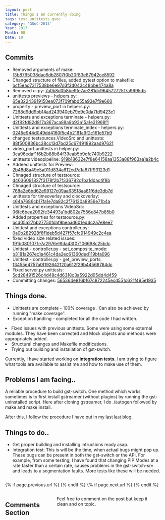 ```yaml
---
layout: post
title: Things I am currently doing
tags: test unittests gsoc
category: 'GSoC-2013'
Year: 2013
Month: 08
Date: 10
---
```


<h2>Commits</h2>
<p>
<ul>
<li>Removed arguments of make: <a href="https://github.com/hyades/gst-switch/commit/f3b8765038dac6db2807f0b20f83e87942ce8592">f3b8765038dac6db2807f0b20f83e87942ce8592</a></li>
<li>Changed structure of files, added pytest option to makefile: <a href="https://github.com/hyades/gst-switch/commit/bcf5ead7317538be6e97d3f3d043c48bbe474a8a">bcf5ead7317538be6e97d3f3d043c48bbe474a8a</a></li>
<li>Removed ui.py: <a href="https://github.com/hyades/gst-switch/commit/7a0b8d0b8be9fe7ae281dc964572725f7a9695d5">7a0b8d0b8be9fe7ae281dc964572725f7a9695d5</a></li>
<li>unittests previews - helpers.py: <a href="https://github.com/hyades/gst-switch/commit/65e32243919150ea073f709fabd55a93e7f9e660">65e32243919150ea073f709fabd55a93e7f9e660</a></li>
<li>property - preview_port in helpers.py: <a href="https://github.com/hyades/gst-switch/commit/7268d9dd9bb14ad243940eb79e9c0da7fd9423c1">7268d9dd9bb14ad243940eb79e9c0da7fd9423c1</a></li>
<li>Unittests and exceptions terminate - helpers.py: <a href="https://github.com/hyades/gst-switch/commit/d2f82fd82d817a367aca88a9b93a15a1e31968f1">d2f82fd82d817a367aca88a9b93a15a1e31968f1</a></li>
<li>Unittests and exceptions terminate_index - helpers.py: <a href="https://github.com/hyades/gst-switch/commit/0245e944d049dd4160f5c4b2181a9f2c161e57b9">0245e944d049dd4160f5c4b2181a9f2c161e57b9</a></li>
<li>changed testsources.VideoSrc and unittests: <a href="https://github.com/hyades/gst-switch/commit/88f500836bc38cc13d7bd25d67491892aad97621">88f500836bc38cc13d7bd25d67491892aad97621</a></li>
<li>video_port unittests in helper.py: <a href="https://github.com/hyades/gst-switch/commit/3ca96edaf1f6b2b88b84f39eab5b9dfc740b9222">3ca96edaf1f6b2b88b84f39eab5b9dfc740b9222</a></li>
<li>unittests videopipeline: <a href="https://github.com/hyades/gst-switch/commit/919b18632e7f8e64158aa1353a88f963aa1a2b4c">919b18632e7f8e64158aa1353a88f963aa1a2b4c</a></li>
<li>Addeed unittests for Preview: <a href="https://github.com/hyades/gst-switch/commit/2b48d8a49e5a011d834a612cd7a1a67ff93123d1">2b48d8a49e5a011d834a612cd7a1a67ff93123d1</a></li>
<li>Chnaged structure of testsource: <a href="https://github.com/hyades/gst-switch/commit/d4636091827f3178f2b7f336792d1ba1ddac4f8b">d4636091827f3178f2b7f336792d1ba1ddac4f8b</a></li>
<li>Chnaged structure of testsource: <a href="https://github.com/hyades/gst-switch/commit/768a2e6bd62e99127c09aa63518aa81f6de3db7d">768a2e6bd62e99127c09aa63518aa81f6de3db7d</a></li>
<li>unittests for timeoverlay and clockoverlay: <a href="https://github.com/hyades/gst-switch/commit/c64a7686cb17fa1e7da82c2f76130a8959e71b4a">c64a7686cb17fa1e7da82c2f76130a8959e71b4a</a></li>
<li>Unittests and exceptions VideoSrc: <a href="https://github.com/hyades/gst-switch/commit/06fc6bea2092fe34493a1bd802a7556e847b85b0">06fc6bea2092fe34493a1bd802a7556e847b85b0</a></li>
<li>Added properties for testsource.py: <a href="https://github.com/hyades/gst-switch/commit/bcd05a27bb27750fdaf9beaad601ed4c2a7e8ee7">bcd05a27bb27750fdaf9beaad601ed4c2a7e8ee7</a></li>
<li>Unittest and exceptions controller.py: <a href="https://github.com/hyades/gst-switch/commit/0a0b282928f6f1deb5d427f57cfc914949c2c4ea">0a0b282928f6f1deb5d427f57cfc914949c2c4ea</a></li>
<li>fixed video size related issues: <a href="https://github.com/hyades/gst-switch/commit/191b0801071e7a2976e9fda43f07106698c25bdc">191b0801071e7a2976e9fda43f07106698c25bdc</a></li>
<li>Unittest - controller.py - set_composite_mode: <a href="https://github.com/hyades/gst-switch/commit/b3181a267ec1a461c4da2ec61360ded119bfa096">b3181a267ec1a461c4da2ec61360ded119bfa096</a></li>
<li>Unittest - controller.py - get_preview_ports: <a href="https://github.com/hyades/gst-switch/commit/13455e4757a0f192642120a612f29b44568784dc">13455e4757a0f192642120a612f29b44568784dc</a></li>
<li>Fixed server.py unittests: <a href="https://github.com/hyades/gst-switch/commit/5cd28491526c4d48c4d6318c3a5922d95dd4d459">5cd28491526c4d48c4d6318c3a5922d95dd4d459</a></li>
<li>Committing changes: <a href="https://github.com/hyades/gst-switch/commit/565364e816bf67c872245ecd551c621f495e1935">565364e816bf67c872245ecd551c621f495e1935</a></li>
</ul>

</p>
<h2>Things done.</h2>
<p>
	<ul>
	<li>
		Unittests are complete - 100% coverage <a href="http://hyades.github.io/gst-switch/reports/coverage/"></a>. Can also be achieved by running "make coverage".
	</li>
	<li>
		Exception handling - completed for all the code I had written. </ul>
	</li>
	<li>
		Fixed issues with previous unittests. Some were using some external modules. They have been corrected and Mock objects and methods were appropriately added.
	</li>
	<li>
		Structural changes and Makefile modifications.
	</li>
	<li>
		Trying out building and installation of gst-switch.
	</li>
</p>
<p>Currently, I have started working on <b>integration tests</b>. I am trying to figure what tools are available to assist me and how to make use of them.</p>
<h2>Problems I am facing..</h2>
<p>
	A reliable procedure to build gst-switch. One method which works sometimes is to first install gstreamer (without plugins) by running the gst-uninstalled script. Here after cloning gstreamer, I do ./autogen followed by make and make install.
</p>
<p>
	After this, I follow the procedure I have put in my last <a href="http://hyades.github.io/blog/Installing-Gst-Switch/">last blog</a>. 
</p>
<h2>Things to do..</h2>
<p>
	<ul>
		<li>Get proper building and installing intructions ready asap.</li>
		<li>Integration test: This is will be the time, when actual bugs might pop up. These bugs can be present in both the gst-switch or the API. For example, from some testing, I have found that changing PIP Modes at a rate faster than a certain rate, causes problems in the gst-switch-srv and leads to a segmentation faults. More tests like these will be needed.</li>
	</ul>
</p>

<div class="row">	
	<div class="span9 column">
			<p class="pull-right">{% if page.previous.url %} <a href="{{page.previous.url}}" title="Previous Post: {{page.previous.title}}"><i class="icon-chevron-left"></i></a> 	{% endif %}   {% if page.next.url %} 	<a href="{{page.next.url}}" title="Next Post: {{page.next.title}}"><i class="icon-chevron-right"></i></a> 	{% endif %} </p>  
	</div>

</div>

<div class="row">	
    <div class="span9 columns">    
		<h2>Comments Section</h2>
	    <p>Feel free to comment on the post but keep it clean and on topic.</p>	
		<div id="disqus_thread"></div>
		<script type="text/javascript">
			/* * * CONFIGURATION VARIABLES: EDIT BEFORE PASTING INTO YOUR WEBPAGE * * */
			var disqus_shortname = 'aayushahuja'; // required: replace example with your forum shortname
			
			
			/* * * DON'T EDIT BELOW THIS LINE * * */
			(function() {
				var dsq = document.createElement('script'); dsq.type = 'text/javascript'; dsq.async = true;
				dsq.src = 'http://' + disqus_shortname + '.disqus.com/embed.js';
				(document.getElementsByTagName('head')[0] || document.getElementsByTagName('body')[0]).appendChild(dsq);
			})();
		</script>
		<noscript>Please enable JavaScript to view the <a href="http://disqus.com/?ref_noscript">comments powered by Disqus.</a></noscript>
		<a href="http://disqus.com" class="dsq-brlink">blog comments powered by <span class="logo-disqus">Disqus</span></a>
	</div>
</div>

<!-- Twitter -->
<script>!function(d,s,id){var js,fjs=d.getElementsByTagName(s)[0];if(!d.getElementById(id)){js=d.createElement(s);js.id=id;js.src="//platform.twitter.com/widgets.js";fjs.parentNode.insertBefore(js,fjs);}}(document,"script","twitter-wjs");</script>

<!-- Google + -->
<script type="text/javascript">
  (function() {
    var po = document.createElement('script'); po.type = 'text/javascript'; po.async = true;
    po.src = 'https://apis.google.com/js/plusone.js';
    var s = document.getElementsByTagName('script')[0]; s.parentNode.insertBefore(po, s);
  })();
</script>
<!-- Written by hyades -->

